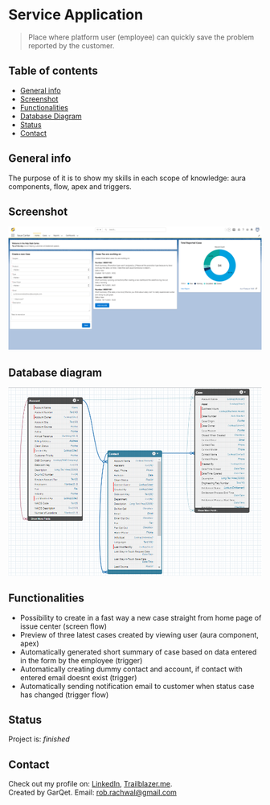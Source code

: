 # Service Application
> Place where platform user (employee) can quickly save the problem reported by the customer.

## Table of contents
* [General info](#general-info)
* [Screenshot](#screenshot)
* [Functionalities](#functionalities)
* [Database Diagram](#database-diagram)
* [Status](#status)
* [Contact](#contact)

## General info
The purpose of it is to show my skills in each scope of knowledge: aura components, flow, apex and triggers.

## Screenshot
![Home Page screenshot](./Resources/IssueCenter.png)

## Database diagram
![Database Diagram screenshot](./Resources/Database%20diagram.png)

## Functionalities
* Possibility to create in a fast way a new case straight from home page of issue center (screen flow)
* Preview of three latest cases created by viewing user (aura component, apex)
* Automatically generated short summary of case based on data entered in the form by the employee (trigger)
* Automatically creating dummy contact and account, if contact with entered email doesnt exist (trigger)
* Automatically sending notification email to customer when status case has changed (trigger flow)

## Status
Project is: _finished_

## Contact
Check out my profile on: [LinkedIn](https://www.linkedin.com/in/robert-rachwa%C5%82/), [Trailblazer.me](https://trailblazer.me/id/rrachwal).<br>
Created by GarQet. Email: rob.rachwal@gmail.com
